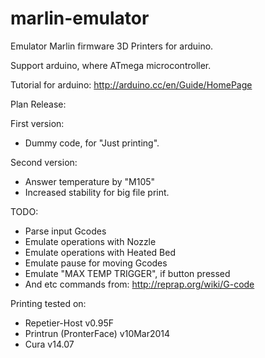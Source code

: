 marlin-emulator
===============

Emulator Marlin firmware 3D Printers for arduino.

Support arduino, where ATmega microcontroller. 

Tutorial for arduino:
http://arduino.cc/en/Guide/HomePage

Plan Release:

First version:
- Dummy code, for "Just printing".

Second version:
- Answer temperature by "M105"
- Increased stability for big file print.

TODO: 
- Parse input Gcodes
- Emulate operations with Nozzle
- Emulate operations with Heated Bed
- Emulate pause for moving Gcodes
- Emulate "MAX TEMP TRIGGER", if button pressed
- And etc commands from: http://reprap.org/wiki/G-code


Printing tested on:
- Repetier-Host v0.95F
- Printrun (PronterFace) v10Mar2014
- Cura v14.07